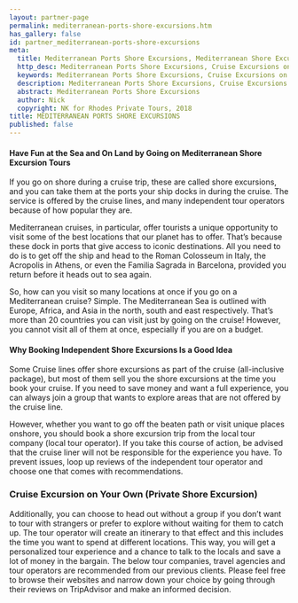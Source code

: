 ```yaml
---
layout: partner-page
permalink: mediterranean-ports-shore-excursions.htm
has_gallery: false
id: partner_mediterranean-ports-shore-excursions
meta:
  title: Mediterranean Ports Shore Excursions, Mediterranean Shore Excursions
  http_desc: Mediterranean Ports Shore Excursions, Cruise Excursions on Your Own for the Eastern Mediterranean ports Greece Italy Cyprus Israel and Turkey, Rhodes Cruise Port
  keywords: Mediterranean Ports Shore Excursions, Cruise Excursions on Your Own for the Eastern Mediterranean ports Greece Italy Cyprus Israel and Turkey, Rhodes Cruise Port
  description: Mediterranean Ports Shore Excursions, Cruise Excursions on Your Own for the Eastern Mediterranean ports Greece Italy Cyprus Israel Turkey, Rhodes Cruise Port
  abstract: Mediterranean Ports Shore Excursions
  author: Nick
  copyright: NK for Rhodes Private Tours, 2018
title: MEDITERRANEAN PORTS SHORE EXCURSIONS
published: false
---
```

#### Have Fun at the Sea and On Land by Going on Mediterranean Shore Excursion Tours

If you go on shore during a cruise trip, these are called shore excursions, and you can take them at the ports your ship docks in during the cruise. The service is offered by the cruise lines, and many independent tour operators because of how popular they are.

Mediterranean cruises, in particular, offer tourists a unique opportunity to visit some of the best locations that our planet has to offer. That’s because these dock in ports that give access to iconic destinations. All you need to do is to get off the ship and head to the Roman Colosseum in Italy, the Acropolis in Athens, or even the Familia Sagrada in Barcelona, provided you return before it heads out to sea again.

So, how can you visit so many locations at once if you go on a Mediterranean cruise? Simple. The Mediterranean Sea is outlined with Europe, Africa, and Asia in the north, south and east respectively. That’s more than 20 countries you can visit just by going on the cruise! However, you cannot visit all of them at once, especially if you are on a budget.

#### Why Booking Independent Shore Excursions Is a Good Idea

Some Cruise lines offer shore excursions as part of the cruise (all-inclusive package), but most of them sell you the shore excursions at the time you book your cruise.  If you need to save money and want a full experience, you can always join a group that wants to explore areas that are not offered by the cruise line.

However, whether you want to go off the beaten path or visit unique places onshore, you should book a shore excursion trip from the local tour company (local tour operator).  If you take this course of action, be advised that the cruise liner will not be responsible for the experience you have. To prevent issues, loop up reviews of the independent tour operator and choose one that comes with recommendations.                                                                           

### Cruise Excursion on Your Own (Private Shore Excursion)

Additionally, you can choose to head out without a group if you don’t want to tour with strangers or prefer to explore without waiting for them to catch up. The tour operator will create an itinerary to that effect and this includes the time you want to spend at different locations. This way, you will get a personalized tour experience and a chance to talk to the locals and save a lot of money in the bargain. The below tour companies, travel agencies and tour operators are recommended from our previous clients. Please feel free to browse their websites and narrow down your choice by going through their reviews on TripAdvisor and make an informed decision. 